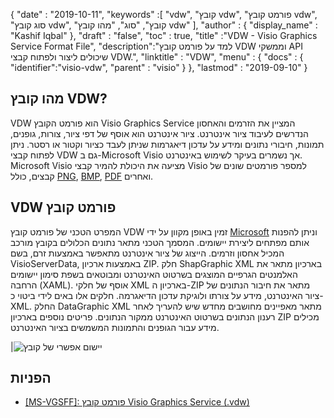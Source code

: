 {
  "date" : "2019-10-11",
  "keywords" :[ "vdw", "קובץ vdw", "פורמט קובץ vdw", "סוג קובץ vdw", "קובץ", "סוג", "מהו קובץ vdw" ],
  "author" : {
    "display_name" : "Kashif Iqbal"
},
  "draft" : "false",
  "toc" : true,
  "title" :"VDW - Visio Graphics Service Format File",
  "description":"למד על פורמט קובץ VDW וממשקי API שיכולים ליצור ולפתוח קבצי VDW.",
  "linktitle" : "VDW",
  "menu" : {
    "docs" : {
      "identifier":"visio-vdw",
      "parent" : "visio"
}
},
  "lastmod" : "2019-09-10"
}
## מהו קובץ VDW?

VDW הוא פורמט הקובץ Visio Graphics Service המציין את הזרמים והאחסון הנדרשים לעיבוד ציור אינטרנט. ציור אינטרנט הוא אוסף של דפי ציור, צורות, גופנים, תמונות, חיבורי נתונים ומידע על עדכון דיאגרמות שניתן לעבד כציור וקטור או רסטר. ניתן לפתוח קבצי VDW גם ב-Microsoft Visio אך נשמרים בעיקר לשימוש באינטרנט. Microsoft Visio מציעה את היכולת להמיר קבצי Visio למספר פורמטים שונים של קבצים, כולל [PNG](/he/image/png/), [BMP](/he/image/bmp/), [PDF](/he/pdf/) ואחרים.

## **VDW** פורמט קובץ

המפרט הטכני של פורמט קובץ VDW זמין באופן מקוון על ידי [Microsoft](https://msdn.microsoft.com/en-us/library/dd924076(v#office.12).aspx) וניתן להפנות אותם מפתחים ליצירת יישומים. המסמך הטכני מתאר נתונים הכלולים בקובץ מורכב המכיל אחסון וזרמים. הייצוג של ציור אינטרנט מתאפשר באמצעות זרם, בשם VisioServerData, באמצעות ארכיון ZIP. חלק ShapGraphic XML בארכיון מתאר את האלמנטים הגרפיים המוצגים בשרטוט האינטרנט ומבוטאים בשפת סימון יישומים הרחבה (XAML). אוסף של חלקי XML בארכיון ה-ZIP מתאר את חיבור הנתונים של ציור האינטרנט, מידע על צורתו ולוגיקת עדכון הדיאגרמה. חלקים אלו באים לידי ביטוי כ-XML. החלק DataGraphic XML מתאר מאפיינים מחושבים מחדש שיש להעריך לאחר רענון הנתונים בשרטוט האינטרנט ממקור הנתונים. פריטים נוספים בארכיון ZIP מכילים מידע עבור הגופנים והתמונות המשמשים בציור האינטרנט.

|![יישום אפשרי של קובץ](/he/web/vdw.png "יישום אפשרי של קובץ")

## הפניות

* [[MS-VGSFF]: פורמט קובץ Visio Graphics Service (.vdw)](https://msdn.microsoft.com/en-us/library/dd924076(v#office.12).aspx)


